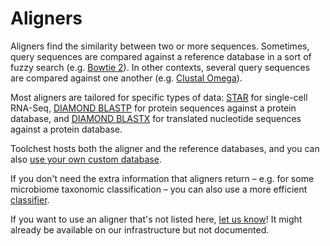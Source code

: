 # Aligners

Aligners find the similarity between two or more sequences. Sometimes, query sequences are compared against a reference 
database in a sort of fuzzy search (e.g. [Bowtie 2](aligners/bowtie-2.md)). In other contexts, several query sequences
are compared against one another (e.g. [Clustal Omega](aligners/clustal-omega.md)).

Most aligners are tailored for specific types of data: [STAR](aligners/star.md) for single-cell RNA-Seq, 
[DIAMOND BLASTP](aligners/diamond/diamond-blastp.md) for protein sequences against a protein database, and 
[DIAMOND BLASTX](aligners/diamond/diamond-blastx.md) for translated nucleotide sequences against a protein database.

Toolchest hosts both the aligner and the reference databases, and you can also 
[use your own custom database](../feature-reference/adding-and-updating-custom-databases.md).

If you don't need the extra information that aligners return – e.g. for some microbiome taxonomic classification – 
you can also use a more efficient [classifier](taxonomic-classifiers.md).

If you want to use an aligner that's not listed here, [let us know](https://airtable.com/shrNBkD0bG2wB15jQ)! It might 
already be available on our infrastructure but not documented.